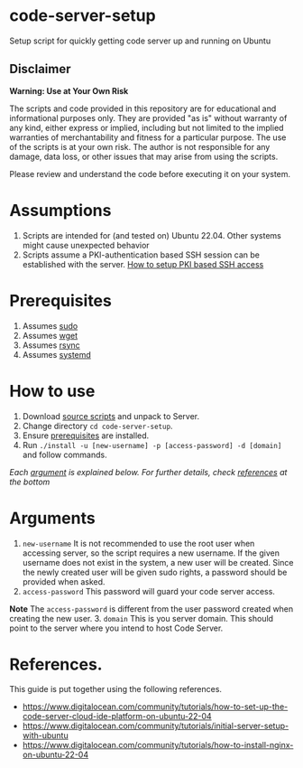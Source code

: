 # code-server-setup
Setup script for quickly getting code server up and running on Ubuntu

## Disclaimer

**Warning: Use at Your Own Risk**

The scripts and code provided in this repository are for educational and informational purposes only. They are provided "as is" without warranty of any kind, either express or implied, including but not limited to the implied warranties of merchantability and fitness for a particular purpose. The use of the scripts is at your own risk. The author is not responsible for any damage, data loss, or other issues that may arise from using the scripts.

Please review and understand the code before executing it on your system.

# Assumptions
1. Scripts are intended for (and tested on) Ubuntu 22.04. Other systems might cause unexpected behavior
2. Scripts assume a PKI-authentication based SSH session can be established with the server. [How to setup PKI based SSH access](https://snapshooter.com/blog/using-ssh-keys-for-digitalocean)

# Prerequisites
1. Assumes [sudo](https://linuxize.com/post/sudo-command-in-linux/)
2. Assumes [wget](https://www.tecmint.com/install-wget-in-linux/)
3. Assumes [rsync](https://operavps.com/docs/install-rsync-command-in-linux/)
4. Assumes [systemd](https://ioflood.com/blog/install-systemd-command-linux/)

# How to use
1. Download [source scripts](https://github.com/vipulvpatil/code-server-setup/releases/latest) and unpack to Server.
2. Change directory `cd code-server-setup`.
3. Ensure [prerequisites](#prerequisites) are installed.
4. Run `./install -u [new-username] -p [access-password] -d [domain]` and follow commands.

*Each [argument](#arguments) is explained below. For further details, check [references](#references) at the bottom*

# Arguments
1. `new-username` It is not recommended to use the root user when accessing server, so the script requires a new username. If the given username does not exist in the system, a new user will be created. Since the newly created user will be given sudo rights, a password should be provided when asked.
2. `access-password` This password will guard your code server access.

**Note**
The `access-password` is different from the user password created when creating the new user.
3. `domain` This is you server domain. This should point to the server where you intend to host Code Server.

# References.
This guide is put together using the following references.
* https://www.digitalocean.com/community/tutorials/how-to-set-up-the-code-server-cloud-ide-platform-on-ubuntu-22-04
* https://www.digitalocean.com/community/tutorials/initial-server-setup-with-ubuntu
* https://www.digitalocean.com/community/tutorials/how-to-install-nginx-on-ubuntu-22-04
